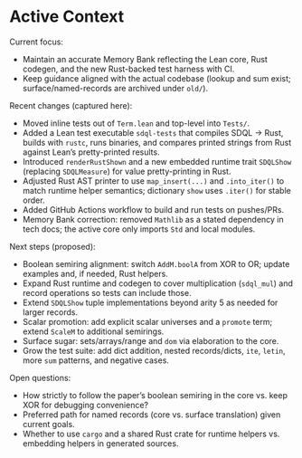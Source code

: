 # Active Context

Current focus:

- Maintain an accurate Memory Bank reflecting the Lean core, Rust codegen, and the new Rust-backed test harness with CI.
- Keep guidance aligned with the actual codebase (lookup and sum exist; surface/named-records are archived under `old/`).

Recent changes (captured here):

- Moved inline tests out of `Term.lean` and top-level into `Tests/`.
- Added a Lean test executable `sdql-tests` that compiles SDQL → Rust, builds with `rustc`, runs binaries, and compares printed strings from Rust against Lean’s pretty-printed results.
- Introduced `renderRustShown` and a new embedded runtime trait `SDQLShow` (replacing `SDQLMeasure`) for value pretty-printing in Rust.
- Adjusted Rust AST printer to use `map_insert(...)` and `.into_iter()` to match runtime helper semantics; dictionary `show` uses `.iter()` for stable order.
- Added GitHub Actions workflow to build and run tests on pushes/PRs.
- Memory Bank correction: removed `Mathlib` as a stated dependency in tech docs; the active core only imports `Std` and local modules.

Next steps (proposed):

- Boolean semiring alignment: switch `AddM.boolA` from XOR to OR; update examples and, if needed, Rust helpers.
- Expand Rust runtime and codegen to cover multiplication (`sdql_mul`) and record operations so tests can include those.
- Extend `SDQLShow` tuple implementations beyond arity 5 as needed for larger records.
- Scalar promotion: add explicit scalar universes and a `promote` term; extend `ScaleM` to additional semirings.
- Surface sugar: sets/arrays/range and `dom` via elaboration to the core.
- Grow the test suite: add dict addition, nested records/dicts, `ite`, `letin`, more `sum` patterns, and negative cases.

Open questions:

- How strictly to follow the paper’s boolean semiring in the core vs. keep XOR for debugging convenience?
- Preferred path for named records (core vs. surface translation) given current goals.
- Whether to use `cargo` and a shared Rust crate for runtime helpers vs. embedding helpers in generated sources.
